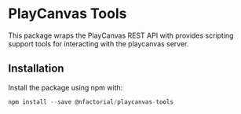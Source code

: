 # PlayCanvas Tools
This package wraps the PlayCanvas REST API with provides scripting support tools for interacting with the playcanvas server.

## Installation
Install the package using npm with:
```javascript
npm install --save @nfactorial/playcanvas-tools
```
